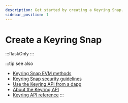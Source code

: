 ```yaml
---
description: Get started by creating a Keyring Snap.
sidebar_position: 1
---
```


# Create a Keyring Snap

:::flaskOnly
:::

:::tip see also
- [Keyring Snap EVM methods](methods.md)
- [Keyring Snap security guidelines](security.md)
- [Use the Keyring API from a dapp](../dapp.md)
- [About the Keyring API](../../../concepts/keyring-api.md)
- [Keyring API reference](../../../reference/keyring-api)
:::

